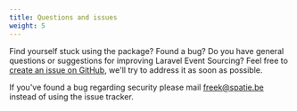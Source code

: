 ```yaml
---
title: Questions and issues
weight: 5
---
```


Find yourself stuck using the package? Found a bug? Do you have general questions or suggestions for improving Laravel Event Sourcing? Feel free to [create an issue on GitHub](https://github.com/spatie/laravel-markdown/issues), we'll try to address it as soon as possible.

If you've found a bug regarding security please mail [freek@spatie.be](mailto:freek@spatie.be) instead of using the issue tracker.
